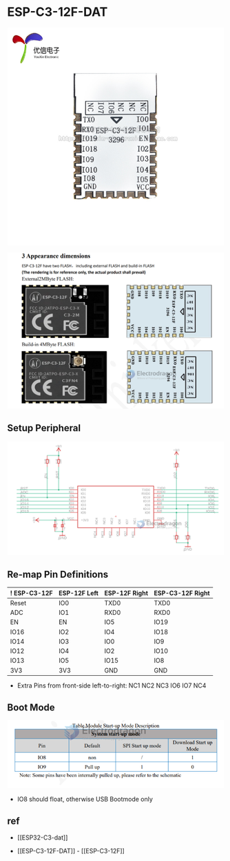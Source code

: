 
# ESP-C3-12F-DAT


![](42-54-17-15-12-2022.png)

![](2023-11-28-15-28-19.png)

## Setup Peripheral 

![](2023-11-28-15-28-49.png)


## Re-map Pin Definitions 

| ! ESP-C3-12F | ESP-12F Left | ESP-12F Right | ESP-C3-12F Right |
| ------------ | ------------ | ------------- | ---------------- |
| Reset        | IO0          | TXD0          | TXD0             |
| ADC          | IO1          | RXD0          | RXD0             |
| EN           | EN           | IO5           | IO19             |
| IO16         | IO2          | IO4           | IO18             |
| IO14         | IO3          | IO0           | IO9              |
| IO12         | IO4          | IO2           | IO10             |
| IO13         | IO5          | IO15          | IO8              |
| 3V3          | 3V3          | GND           | GND              |

* Extra Pins from front-side left-to-right: NC1 NC2 NC3 IO6 IO7 NC4


## Boot Mode

![](2023-11-28-15-31-59.png)

* IO8 should float, otherwise USB Bootmode only 


## ref 

- [[ESP32-C3-dat]]

- [[ESP-C3-12F-DAT]] - [[ESP-C3-12F]]